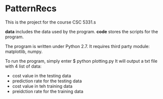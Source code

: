 # PatternRecs

This is the project for the course CSC 5331.s  



**data**  includes the data used by the program.
**code** stores the scripts for the program. 

The program is written under Python 2.7. 
It requires third party module: matplotlib, numpy. 

To run the program, simply enter $ python plotting.py
It will output a txt file with 4 list of data: 
- cost value in the testing data
- prediction rate for the testing data
- cost value in teh training data
- preidction rate for the training data
